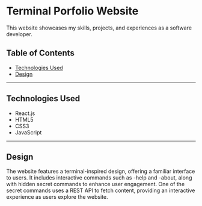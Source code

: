 # Terminal Porfolio Website

This website showcases my skills, projects, and experiences as a software developer.

## Table of Contents

-   [Technologies Used](#technologies-used)
-   [Design](#design)

---

## Technologies Used

-   React.js
-   HTML5
-   CSS3
-   JavaScript

---

## Design

The website features a terminal-inspired design, offering a familiar interface to users. It includes interactive commands such as -help and -about, along with hidden secret commands to enhance user engagement. One of the secret commands uses a REST API to fetch content, providing an interactive experience as users explore the website.
